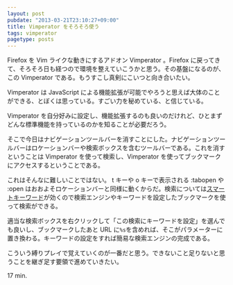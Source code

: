 ```yaml
---
layout: post
pubdate: "2013-03-21T23:10:27+09:00"
title: Vimperator をそろそろ使う
tags: vimperator
pagetype: posts
---
```

Firefox を Vim ライクな動きにするアドオン Vimperator 。Firefox に戻ってきて、そろそろ日も経つので環境を整えていこうかと思う。その基盤になるのが、この Vimperator である。もうすこし真剣にこいつと向き合いたい。

Vimperator は JavaScript による機能拡張が可能でやろうと思えば大体のことができる、とぼくは思っている。すごい力を秘めている、と信じている。

Vimperator を自分好みに設定し、機能拡張するのも良いのだけれど、ひとまずどんな標準機能を持っているのかを知ることが必要だろう。

そこで今日はナビゲーションツールバーを消すことにした。ナビゲーションツールバーはロケーションバーや検索ボックスを含むツールバーである。これを消すということは Vimperator を使って検索し、Vimperator を使ってブックマークにアクセスするということである。

これはそんなに難しいことではない。 t キーや o キーで表示される :tabopen や :open はおおよそロケーションバーと同様に動くからだ。検索については[スマートキーワード][firefox-smartkeyword]が効くので検索エンジンやキーワードを設定したブックマークを使って検索ができる。

適当な検索ボックスを右クリックして「この検索にキーワードを設定」を選んでも良いし、ブックマークしたあと URL に`%s`を含めれば、そこがパラメーターに置き換わる。キーワードの設定をすれば簡易な検索エンジンの完成である。

こういう縛りプレイで覚えていくのが一番だと思う。できないこと足りないと思うことを継ぎ足す要領で進めていきたい。

17 min.

[firefox-smartkeyword]: http://support.mozilla.org/ja/kb/スマートキーワード
